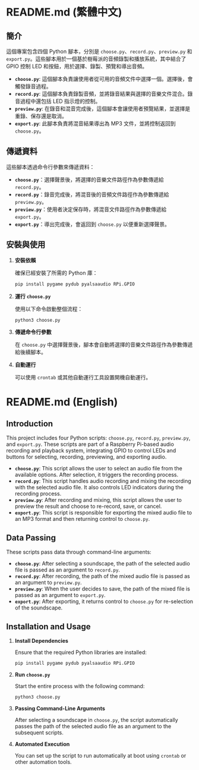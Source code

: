 # README.md (繁體中文)

## 簡介

這個專案包含四個 Python 腳本，分別是 `choose.py`、`record.py`、`preview.py` 和 `export.py`。這些腳本用於一個基於樹莓派的音頻錄製和播放系統，其中結合了 GPIO 控制 LED 和按鈕，用於選擇、錄製、預覽和導出音頻。

- **`choose.py`**: 這個腳本負責讓使用者從可用的音頻文件中選擇一個。選擇後，會觸發錄音過程。
- **`record.py`**: 這個腳本負責錄製音頻，並將錄音結果與選擇的音樂文件混合。錄音過程中還包括 LED 指示燈的控制。
- **`preview.py`**: 在錄音和混音完成後，這個腳本會讓使用者預覽結果，並選擇是重錄、保存還是取消。
- **`export.py`**: 此腳本負責將混音結果導出為 MP3 文件，並將控制返回到 `choose.py`。

## 傳遞資料

這些腳本透過命令行參數來傳遞資料：

- **`choose.py`**：選擇聲景後，將選擇的音樂文件路徑作為參數傳遞給 `record.py`。
- **`record.py`**：錄音完成後，將混音後的音頻文件路徑作為參數傳遞給 `preview.py`。
- **`preview.py`**：使用者決定保存時，將混音文件路徑作為參數傳遞給 `export.py`。
- **`export.py`**：導出完成後，會返回到 `choose.py` 以便重新選擇聲景。

## 安裝與使用

1. **安裝依賴**

    確保已經安裝了所需的 Python 庫：

    ```bash
    pip install pygame pydub pyalsaaudio RPi.GPIO
    ```

2. **運行 `choose.py`**

    使用以下命令啟動整個流程：

    ```bash
    python3 choose.py
    ```

3. **傳遞命令行參數**

    在 `choose.py` 中選擇聲景後，腳本會自動將選擇的音樂文件路徑作為參數傳遞給後續腳本。

4. **自動運行**

    可以使用 `crontab` 或其他自動運行工具設置開機自動運行。

# README.md (English)

## Introduction

This project includes four Python scripts: `choose.py`, `record.py`, `preview.py`, and `export.py`. These scripts are part of a Raspberry Pi-based audio recording and playback system, integrating GPIO to control LEDs and buttons for selecting, recording, previewing, and exporting audio.

- **`choose.py`**: This script allows the user to select an audio file from the available options. After selection, it triggers the recording process.
- **`record.py`**: This script handles audio recording and mixing the recording with the selected audio file. It also controls LED indicators during the recording process.
- **`preview.py`**: After recording and mixing, this script allows the user to preview the result and choose to re-record, save, or cancel.
- **`export.py`**: This script is responsible for exporting the mixed audio file to an MP3 format and then returning control to `choose.py`.

## Data Passing

These scripts pass data through command-line arguments:

- **`choose.py`**: After selecting a soundscape, the path of the selected audio file is passed as an argument to `record.py`.
- **`record.py`**: After recording, the path of the mixed audio file is passed as an argument to `preview.py`.
- **`preview.py`**: When the user decides to save, the path of the mixed file is passed as an argument to `export.py`.
- **`export.py`**: After exporting, it returns control to `choose.py` for re-selection of the soundscape.

## Installation and Usage

1. **Install Dependencies**

    Ensure that the required Python libraries are installed:

    ```bash
    pip install pygame pydub pyalsaaudio RPi.GPIO
    ```

2. **Run `choose.py`**

    Start the entire process with the following command:

    ```bash
    python3 choose.py
    ```

3. **Passing Command-Line Arguments**

    After selecting a soundscape in `choose.py`, the script automatically passes the path of the selected audio file as an argument to the subsequent scripts.

4. **Automated Execution**

    You can set up the script to run automatically at boot using `crontab` or other automation tools.
